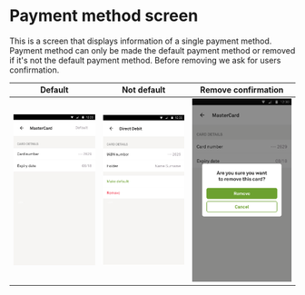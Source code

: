 # Payment method screen

This is a screen that displays information of a single payment method. Payment method can only be made the default payment method or removed if it's not the default payment method. Before removing we ask for users confirmation.

| Default | Not default | Remove confirmation |
| --- | --- | --- |
| ![Default payment method](img/default.png) | ![Not default payment method](img/not-default.png) | ![Confirmation to remove](img/remove.png)
